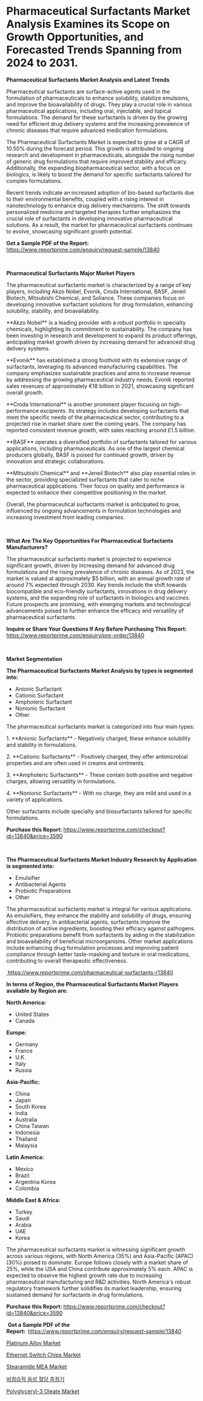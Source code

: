 <p><h1>Pharmaceutical Surfactants Market Analysis Examines its Scope on Growth Opportunities, and Forecasted Trends Spanning from 2024 to 2031.</h1></p><p><strong>Pharmaceutical Surfactants Market Analysis and Latest Trends</strong></p>
<p><p>Pharmaceutical surfactants are surface-active agents used in the formulation of pharmaceuticals to enhance solubility, stabilize emulsions, and improve the bioavailability of drugs. They play a crucial role in various pharmaceutical applications, including oral, injectable, and topical formulations. The demand for these surfactants is driven by the growing need for efficient drug delivery systems and the increasing prevalence of chronic diseases that require advanced medication formulations.</p><p>The Pharmaceutical Surfactants Market is expected to grow at a CAGR of 10.50% during the forecast period. This growth is attributed to ongoing research and development in pharmaceuticals, alongside the rising number of generic drug formulations that require improved stability and efficacy. Additionally, the expanding biopharmaceutical sector, with a focus on biologics, is likely to boost the demand for specific surfactants tailored for complex formulations.</p><p>Recent trends indicate an increased adoption of bio-based surfactants due to their environmental benefits, coupled with a rising interest in nanotechnology to enhance drug delivery mechanisms. The shift towards personalized medicine and targeted therapies further emphasizes the crucial role of surfactants in developing innovative pharmaceutical solutions. As a result, the market for pharmaceutical surfactants continues to evolve, showcasing significant growth potential.</p></p>
<p><strong>Get a Sample PDF of the Report:&nbsp;</strong> <a href="https://www.reportprime.com/enquiry/request-sample/13840">https://www.reportprime.com/enquiry/request-sample/13840</a></p>
<p>&nbsp;</p>
<p><strong>Pharmaceutical Surfactants Major Market Players</strong></p>
<p><p>The pharmaceutical surfactants market is characterized by a range of key players, including Akzo Nobel, Evonik, Croda International, BASF, Jeneil Biotech, Mitsubishi Chemical, and Soliance. These companies focus on developing innovative surfactant solutions for drug formulation, enhancing solubility, stability, and bioavailability.</p><p>**Akzo Nobel** is a leading provider with a robust portfolio in specialty chemicals, highlighting its commitment to sustainability. The company has been investing in research and development to expand its product offerings, anticipating market growth driven by increasing demand for advanced drug delivery systems.</p><p>**Evonik** has established a strong foothold with its extensive range of surfactants, leveraging its advanced manufacturing capabilities. The company emphasizes sustainable practices and aims to increase revenue by addressing the growing pharmaceutical industry needs. Evonik reported sales revenues of approximately €18 billion in 2021, showcasing significant overall growth.</p><p>**Croda International** is another prominent player focusing on high-performance excipients. Its strategy includes developing surfactants that meet the specific needs of the pharmaceutical sector, contributing to a projected rise in market share over the coming years. The company has reported consistent revenue growth, with sales reaching around £1.5 billion.</p><p>**BASF** operates a diversified portfolio of surfactants tailored for various applications, including pharmaceuticals. As one of the largest chemical producers globally, BASF is poised for continued growth, driven by innovation and strategic collaborations.</p><p>**Mitsubishi Chemical** and **Jeneil Biotech** also play essential roles in the sector, providing specialized surfactants that cater to niche pharmaceutical applications. Their focus on quality and performance is expected to enhance their competitive positioning in the market.</p><p>Overall, the pharmaceutical surfactants market is anticipated to grow, influenced by ongoing advancements in formulation technologies and increasing investment from leading companies.</p></p>
<p>&nbsp;</p>
<p><strong>What Are The Key Opportunities For Pharmaceutical Surfactants Manufacturers?</strong></p>
<p><p>The pharmaceutical surfactants market is projected to experience significant growth, driven by increasing demand for advanced drug formulations and the rising prevalence of chronic diseases. As of 2023, the market is valued at approximately $5 billion, with an annual growth rate of around 7% expected through 2030. Key trends include the shift towards biocompatible and eco-friendly surfactants, innovations in drug delivery systems, and the expanding role of surfactants in biologics and vaccines. Future prospects are promising, with emerging markets and technological advancements poised to further enhance the efficacy and versatility of pharmaceutical surfactants.</p></p>
<p><strong>Inquire or Share Your Questions If Any Before Purchasing This Report:</strong> <a href="https://www.reportprime.com/enquiry/pre-order/13840">https://www.reportprime.com/enquiry/pre-order/13840</a></p>
<p>&nbsp;</p>
<p><strong>Market Segmentation</strong></p>
<p><strong>The Pharmaceutical Surfactants Market Analysis by types is segmented into:</strong></p>
<p><ul><li>Anionic Surfactant</li><li>Cationic Surfactant</li><li>Amphoteric Surfactant</li><li>Nonionic Surfactant</li><li>Other</li></ul></p>
<p><p>The pharmaceutical surfactants market is categorized into four main types: </p><p>1. **Anionic Surfactants** - Negatively charged, these enhance solubility and stability in formulations. </p><p>2. **Cationic Surfactants** - Positively charged, they offer antimicrobial properties and are often used in creams and ointments. </p><p>3. **Amphoteric Surfactants** - These contain both positive and negative charges, allowing versatility in formulations. </p><p>4. **Nonionic Surfactants** - With no charge, they are mild and used in a variety of applications. </p><p>Other surfactants include specialty and biosurfactants tailored for specific formulations.</p></p>
<p><strong>Purchase this Report:&nbsp;</strong><a href="https://www.reportprime.com/checkout?id=13840&price=3590">https://www.reportprime.com/checkout?id=13840&price=3590</a></p>
<p>&nbsp;</p>
<p><strong>The Pharmaceutical Surfactants Market Industry Research by Application is segmented into:</strong></p>
<p><ul><li>Emulsifier</li><li>Antibacterial Agents</li><li>Probiotic Preparations</li><li>Other</li></ul></p>
<p><p>The pharmaceutical surfactants market is integral for various applications. As emulsifiers, they enhance the stability and solubility of drugs, ensuring effective delivery. In antibacterial agents, surfactants improve the distribution of active ingredients, boosting their efficacy against pathogens. Probiotic preparations benefit from surfactants by aiding in the stabilization and bioavailability of beneficial microorganisms. Other market applications include enhancing drug formulation processes and improving patient compliance through better taste-masking and texture in oral medications, contributing to overall therapeutic effectiveness.</p></p>
<p><a href="https://www.reportprime.com/pharmaceutical-surfactants-r13840">&nbsp;https://www.reportprime.com/pharmaceutical-surfactants-r13840</a></p>
<p><strong>In terms of Region, the Pharmaceutical Surfactants Market Players available by Region are:</strong></p>
<p>
    <p> <strong> North America: </strong>
        <ul>
            <li>United States</li>
            <li>Canada</li>
        </ul>
        </p> 
    <p> <strong> Europe: </strong>
        <ul>
            <li>Germany</li>
            <li>France</li>
            <li>U.K.</li>
            <li>Italy</li>
            <li>Russia</li>
        </ul>
        </p> 
    <p> <strong> Asia-Pacific: </strong>
        <ul>
            <li>China</li>
            <li>Japan</li>
            <li>South Korea</li>
            <li>India</li>
            <li>Australia</li>
            <li>China Taiwan</li>
            <li>Indonesia</li>
            <li>Thailand</li>
            <li>Malaysia</li>
        </ul>
        </p> 
    <p> <strong> Latin America: </strong>
        <ul>
            <li>Mexico</li>
            <li>Brazil</li>
            <li>Argentina Korea</li>
            <li>Colombia</li>
        </ul>
        </p> 
    <p> <strong> Middle East & Africa: </strong>
        <ul>
            <li>Turkey</li>
            <li>Saudi</li>
            <li>Arabia</li>
            <li>UAE</li>
            <li>Korea</li>
        </ul>
    </p>
    </p>
<p><p>The pharmaceutical surfactants market is witnessing significant growth across various regions, with North America (35%) and Asia-Pacific (APAC) (30%) poised to dominate. Europe follows closely with a market share of 25%, while the USA and China contribute approximately 5% each. APAC is expected to observe the highest growth rate due to increasing pharmaceutical manufacturing and R&D activities. North America's robust regulatory framework further solidifies its market leadership, ensuring sustained demand for surfactants in drug formulations.</p></p>
<p><strong>Purchase this Report: </strong><a href="https://www.reportprime.com/checkout?id=13840&price=3590">https://www.reportprime.com/checkout?id=13840&price=3590</a></p>
<p>&nbsp;<strong>Get a Sample PDF of the Report:&nbsp;&nbsp;</strong><a href="https://www.reportprime.com/enquiry/request-sample/13840">https://www.reportprime.com/enquiry/request-sample/13840</a></p>
<p><strong></strong></p>
<p><p><a href="https://medium.com/@foxworth8231/the-growth-of-the-platinum-alloy-market-has-been-significant-driven-by-various-critical-factors-c6c94d620319">Platinum Alloy Market</a></p><p><a href="https://www.linkedin.com/pulse/global-ethernet-switch-chips-market-status-2024-2031-forecast-qpbpe?trackingId=wZgWTcyxQMWX%2F2w3Q%2Bp7sA%3D%3D">Ethernet Switch Chips Market</a></p><p><a href="https://issuu.com/reportprime-2/docs/stearamide-mea-market-size-2030.ppt_2fad97e5c23d20">Stearamide MEA Market</a></p><p><a href="https://medium.com/@terrellmend76/non-invasive-voice-glucose-meters-market-%EC%9D%98-%EA%B8%80%EB%A1%9C%EB%B2%8C-%EC%8B%9C%EC%9E%A5-%EA%B0%9C%EC%9A%94%EB%8A%94-%EC%A0%84-%EC%84%B8%EA%B3%84-%EB%B0%8F-%EC%A3%BC%EC%9A%94-%EC%8B%9C%EC%9E%A5%EC%9D%98-%EC%82%B0%EC%97%85%EC%97%90-%EC%98%81%ED%96%A5%EC%9D%84-%EB%AF%B8%EC%B9%98%EB%8A%94-%EC%A3%BC%EC%9A%94-%ED%8A%B8%EB%A0%8C%EB%93%9C%EC%97%90-%EB%8C%80%ED%95%9C-%EB%8F%85%ED%8A%B9%ED%95%9C-1fa0e91659dc">비침습적 음성 혈당 측정기</a></p><p><a href="https://issuu.com/reportprime-2/docs/polyglyceryl-3-oleate-market-size-2_68cd117e807804">Polyglyceryl-3 Oleate Market</a></p></p>
